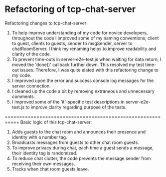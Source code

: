 Refactoring of tcp-chat-server
==============================

Refactoring changes to tcp-chat-server:
1. To help improve understanding of my code for novice developers, throughout the code I improved some of my naming conventions; client to guest, clients to guests, sender to msgSender, server to chatRoomServer. I think my renaming helps to improve readability and clarity of the code.
2. To prevent time-outs in server-e2e-test.js when waiting for data return, I moved the 'done()' callback further down. This resolved my test time-out issues. Therefore, I was quite elated with this refactoring change to my code.
3. I improved upon the error and success console log messages for the server connection.
4. I cleaned up the code a bit by removing extraneous and unnecessary comments.
5. I improved some of the 'it'-specific test descriptions in server-e2e-test.js to improve clarity regarding purpose of the tests.

===========================================================
Basic logic of this tcp-chat-server:
1. Adds guests to the chat room and announces their presence and identity with a number tag.
2. Broadcasts messages from guests to other chat room guests.
3. To improve privacy during chat, each time a guest sends a message, their identity tag is randomized.
4. To reduce chat clutter, the code prevents the message sender from receiving their own messages.
5. Tracks when chat room guests leave.
